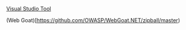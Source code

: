 [Visual Studio Tool](https://security-code-scan.github.io/)


(Web Goat)[https://github.com/OWASP/WebGoat.NET/zipball/master)
